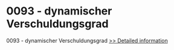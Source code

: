 # 0093 - dynamischer Verschuldungsgrad
0093 - dynamischer Verschuldungsgrad
[>> Detailed information](https://secure.shareit.com/shareit/product.html?productid=300915719&affiliateid=200057808)
